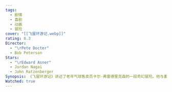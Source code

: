 ```yaml
---
tags:
  - 剧情
  - 喜剧
  - 动画
  - 冒险
cover: "[[飞屋环游记.webp]]"
rating: 8.3
Director:
  - "\rPete Docter"
  - Bob Peterson
Stars:
  - "\rEdward Asner"
  - Jordan Nagai
  - John Ratzenberger
Synopsis: 《飞屋环游记》讲述了老年气球售卖员卡尔·弗雷德里克森的一段奇幻冒险。他与妻子艾莉从小分享了去“天堂瀑布”冒险的梦想，但因生活琐事和遗憾始终未能成行。艾莉的离世让卡尔陷入孤独，但也坚定了他完成二人梦想的决心。为躲避养老院的安置，卡尔将成千上万个气球绑在房子上，让房子飞向天空，开始了前往“天堂瀑布”的旅程。然而，他意外带上了热心的童子军小男孩拉塞尔。途中，他们还遇到了大嘴鸟凯文和忠诚却搞笑的狗狗杜g。在旅途中，卡尔和拉塞尔不仅克服了重重困难，还直面了儿时偶像蒙兹的危险计划。卡尔逐渐明白，真正的冒险不是到达目的地，而是与人分享的每一天。他最终释怀了对过去的执念，学会珍惜当下，与新朋友们开启了新的生活。《飞屋环游记》用温暖动人的故事告诉我们，梦想的意义不仅在于实现，更在于与爱的人一起度过的时光。即使人生充满遗憾，也依然可以拥抱新的冒险与希望。
Watched: true
---
```

